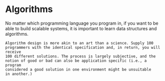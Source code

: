 # Algorithms
No matter which programming language you program in, if you want to be able to build scalable systems, it is important to learn data structures and algorithms.
```
Algorithm design is more akin to an art than a science. Supply 100
programmers with the identical specification and, in return, you will receive
100 different solutions. The process is largely subjective, and the
notion of good or bad can also be application specific (i.e., a program
considered a good solution in one environment might be unsuitable
in another.)
```
